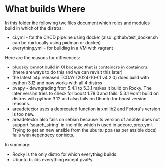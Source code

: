 # What builds Where

In this folder the following two files document which roles and modules build in which of the distros:

- ci.yml - for the CI/CD pipeline using docker (also .github/test_docker.sh can be run locally using podman or docker)
- everything.yml - for building in a VM with vagrant

Here are the reasons for differences:

- bluesky cannot build in CI because that is containers in containers. (there are ways to do this and we can revisit this later)
- the latest p4p released TODAY (2024-10-01 v4.2.0) does build with python 3.12 and now works with all 4 distros
- pvapy - downgrading from 5.4.1 to 5.3.1 makes it build on Rocky. The later version tries to check for boost 1.78.0 and fails. 5.3.1 won't build on distros with python 3.12 and also fails on Ubuntu for boost version reasons.
- areadetector uses a deprecated function in xmllib2 and Fedora's version is too new.
- areadetector also fails on debian because its version of ansible does not support 'search_string' in lineinfile which is used in adcore_prep.yml. Trying to get an new ansible from the ubuntu ppa (as per ansible docs) fails with dependecy conflicts.

In summary:

- Rocky is the only distro for which everything builds.
- Ubuntu builds everything except pvaPy.